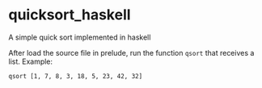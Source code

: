 # quicksort_haskell
A simple quick sort implemented in haskell

After load the source file in prelude, run the function `qsort` that receives a list. Example:

`qsort [1, 7, 8, 3, 18, 5, 23, 42, 32]`
